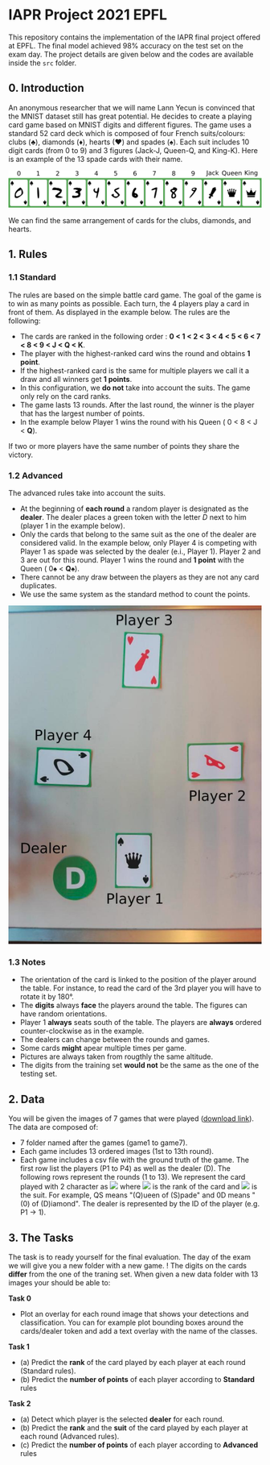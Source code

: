 # IAPR Project 2021 EPFL
This repository contains the implementation of the IAPR final project offered at EPFL. The final model achieved 98% accuracy on the test set on the exam day. The project details are given below and the codes are available inside the `src` folder.

## 0. Introduction

An anonymous researcher that we will name Lann Yecun is convinced that the MNIST dataset still has great potential. He decides to create a playing card game based on MNIST digits and different figures. The game uses a standard 52 card deck which is composed of four French suits/colours: clubs (&#9827;), diamonds (&#9830;), hearts (&#9829;) and spades (&#9824;). Each suit includes 10 digit cards (from 0 to 9) and 3 figures (Jack-J, Queen-Q, and King-K). Here is an example of the 13 spade cards with their name.


<img src="src/media/example_cards.png">


We can find the same arrangement of cards for the clubs, diamonds, and hearts. 


## 1. Rules


### 1.1 Standard

The rules are based on the simple battle card game. The goal of the game is to win as many points as possible. Each turn, the 4 players play a card in front of them. As displayed in the example below. The rules are the following:

- The cards are ranked in the following order : **0 < 1 < 2 < 3 < 4 < 5 < 6 < 7 < 8 < 9 < J < Q < K**.
- The player with the highest-ranked card wins the round and obtains **1 point**. 
- If the highest-ranked card is the same for multiple players we call it a draw and all winners get **1 points**. 
- In this configuration, we **do not** take into account the suits. The game only rely on the card ranks. 
- The game lasts 13 rounds. After the last round, the winner is the player that has the largest number of points. 
- In the example below Player 1 wins the round with his Queen ( 0 < 8 < J < **Q**).

If two or more players have the same number of points they share the victory.

### 1.2 Advanced

The advanced rules take into account the suits. 

- At the beginning of **each round** a random player is designated as the **dealer**. The dealer places a green token with the letter *D* next to him (player 1 in the example below).
- Only the cards that belong to the same suit as the one of the dealer are considered valid. In the example below, only Player 4 is competing with Player 1 as spade was selected by the dealer (e.i., Player 1). Player 2 and 3 are out for this round. Player 1 wins the round and **1 point** with the Queen ( 0&#9824; < **Q&#9824;**).
- There cannot be any draw between the players as they are not any card duplicates.
- We use the same system as the standard method to count the points.


<img src="src/media/example_round.jpg">


### 1.3 Notes

- The orientation of the card is linked to the position of the player around the table. For instance, to read the card of the 3rd player you will have to rotate it by 180°.
- The **digits** always **face** the players around the table. The figures can have random orientations.
- Player 1 **always** seats south of the table. The players are **always** ordered counter-clockwise as in the example. 
- The dealers can change between the rounds and games.
- Some cards **might** apear multiple times per game.
- Pictures are always taken from rougthly the same altitude.
- The digits from the training set **would not** be the same as the one of the testing set.


## 2. Data

You will be given the images of 7 games that were played ([download link](https://drive.google.com/drive/folders/1fEy27wnJsUJPRsEEomzoAtP56s-7HFtk?usp=sharing)). The data are composed of:
   - 7 folder named after the games (game1 to game7).
   - Each game includes 13 ordered images (1st to 13th round).
   - Each game includes a csv file with the ground truth of the game. The first row list the players (P1 to P4) as well as the dealer (D). The following rows represent the rounds (1 to 13). We represent the card played with 2 character as <img src="https://render.githubusercontent.com/render/math?math=AB"> where <img src="https://render.githubusercontent.com/render/math?math=A \in [0-9, J, Q, K]"> is the rank of the card and <img src="https://render.githubusercontent.com/render/math?math=B \in [C, D, H, S]"> is the suit. For example, QS means "(Q)ueen of (S)pade" and 0D means "(0) of (D)iamond". The dealer is represented by the ID of the player (e.g. P1 -> 1).



## 3. The Tasks

The task is to ready yourself for the final evaluation. The day of the exam we will give you a new folder with a new game. ! The digits on the cards **differ** from the one of the traning set. When given a new data folder with 13 images your should be able to:

**Task 0**
   - Plot an overlay for each round image that shows your detections and classification. You can for example plot bounding boxes around the cards/dealer token and add a text overlay with the name of the classes.

**Task 1**
   - (a) Predict the **rank** of the card played by each player at each round (Standard rules).
   - (b) Predict the **number of points** of each player according to **Standard** rules
 
**Task 2**
   - (a) Detect which player is the selected **dealer** for each round.
   - (b) Predict the **rank** and the **suit** of the card played by each player at each round (Advanced rules).
   - (c) Predict the **number of points** of each player according to **Advanced** rules
